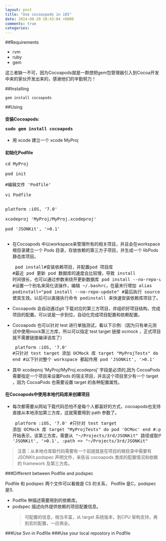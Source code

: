```yaml
---
layout: post
title: "Use cocoaspods in iOS"
date: 2014-08-29 10:43:04 +0800
comments: true
categories: 
---
```

##Requirements
* rvm
* ruby
* gem

这三者缺一不可，因为Cocoapods就是一群想把gem包管理器引入到Cocoa开发中来的家伙开发出来的，感谢他们的辛勤努力！

##Installing
	
    gem install cocoapods

##Using

#### 安装Cocoapods:<pre lang=bash> sudo gem install cocoapods </pre> 

*   用 xcode 建立一个 xcode MyProj

#### 初始化Podfile

<pre lang="bash">cd MyProj

pod init

#编辑文件 'Podfile'

vi Podfile

</pre>

<pre lang="ruby">platform :iOS, '7.0'

xcodeproj 'MyProj/MyProj.xcodeproj'

pod 'JSONKit', '>0.1'

</pre>

*   在Cocoapods 中以workspace来管理所有的相关项目，并且会在workspace 根目录建立一个 Pods 目录，存放依赖的第三方子项目，并生成一个 libPods 静态库项目。<pre lang=bash> pod install#安装依赖项目，并配置pod 项目库 #最近 pod 更新 pod 数据库的速度会比较慢，导致 install 时间很长，也可以通过参数来绕开更新数据库 pod install --no-repo-update #设置一个别名来简化该操作，编辑 ~/.bashrc，在最末行增加 alias podinstall="pod install --no-repo-update" #最后执行 source ~/.bashrc 使其生效。以后可以直接执行命令 podinstall 来快速安装依赖库项目了。 </pre> 

*   Cocoapods 会自动通过git 下载对应的第三方项目，并组织好项目结构，完成项目的配置。可以说是一步到位，自动化完成项目配置和依赖配置。

*   Cocoapods 也可以针对 test 进行单独测试，看以下示例:（因为只有单元测试中使用mock第三方库，所以可以指定 test target 链接 ocmock ，正式项目就不需要链接编译该库了）<pre lang=ruby> platform :iOS, '7.0' #只针对 test target 添加 OCMock 库 target "MyProjTests" do pod 'OCMoc' end #以下针对整个 workspace 都起作用 pod 'JSONKit', '>0.1' </pre> 

*   其中 xcodeproj 'MyProj/MyProj.xcodeproj' 字段是必须的,因为 CocoaPods需要指定一个项目来设置Pods 的宿主项目，并且这个项目至少有一个 target ，因为 CocoaPods 也需要设置 target 的各种配置属性。

#### 在Cocoapods中使用本地代码库来创建项目

*   每次都需要从网站下载代码恐怕不是每个人都喜好的方式，cocoapods也支持直接从本地添加第三方库，这就需要用到 path 参数了。<pre lang=ruby> platform :iOS, '7.0' #只针对 test target 添加 OCMock 库 target "MyProjTests" do pod 'OCMoc' end #:path 开始表示，该第三方库，需要从 "~/Projects/3rd/JSONKit" 路径或取代码 pod 'JSONKit', '>0.1', :path => "~/Projects/3rd/JSONKit" </pre> 

> 注意：从本地仓库取代码需要有一个前提就是在项目的根目录中需要有 JSONKit.podspec 声明文件，来告诉 cocoapods 类库的配置情况和依赖的 framework 及第三方库。

###Different between Podfile and podspec

Podfile 和 podspec 两个文件可以看做是 CS 的关系， Podfile 是C，podspec 是S.

* Podfile 种描述需要用到的依赖库。
* podspec 描述向外提供依赖的项目配置信息。
  > 可配置的信息，相当丰富，从 target 系统版本，到CPU 架构支持，再到宏的配置，一应俱全。

###Use Svn in Podfile
###Use your local repostory in Podfile